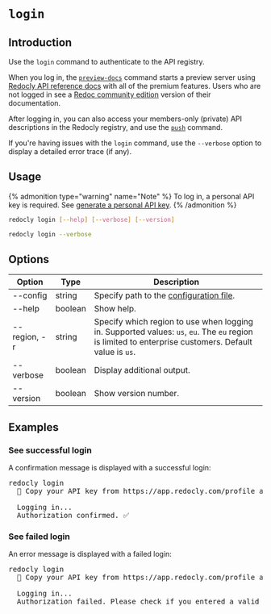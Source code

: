 # `login`

## Introduction

Use the `login` command to authenticate to the API registry.

When you log in, the [`preview-docs`](./preview-docs.md) command starts a preview server using [Redocly API reference docs](https://redocly.com/reference/) with all of the premium features. Users who are not logged in see a [Redoc community edition](https://redocly.com/redoc/) version of their documentation.

After logging in, you can also access your members-only (private) API descriptions in the Redocly registry, and use the [`push`](./push.md) command.

If you're having issues with the `login` command, use the `--verbose` option to display a detailed error trace (if any).

## Usage

{% admonition type="warning" name="Note" %}
To log in, a personal API key is required. See [generate a personal API key](https://redocly.com/docs/settings/personal-api-keys/).
{% /admonition %}

```bash
redocly login [--help] [--verbose] [--version]

redocly login --verbose
```

## Options

| Option       | Type    | Description                                                                                                                                           |
| ------------ | ------- | ----------------------------------------------------------------------------------------------------------------------------------------------------- |
| --config     | string  | Specify path to the [configuration file](../configuration/index.md).                                                                                  |
| --help       | boolean | Show help.                                                                                                                                            |
| --region, -r | string  | Specify which region to use when logging in. Supported values: `us`, `eu`. The `eu` region is limited to enterprise customers. Default value is `us`. |
| --verbose    | boolean | Display additional output.                                                                                                                            |
| --version    | boolean | Show version number.                                                                                                                                  |

## Examples

### See successful login

A confirmation message is displayed with a successful login:

<pre>
redocly login
  🔑 Copy your API key from https://app.redocly.com/profile and paste it below:

  Logging in...
  Authorization confirmed. ✅
</pre>

### See failed login

An error message is displayed with a failed login:

<pre>
redocly login
  🔑 Copy your API key from https://app.redocly.com/profile and paste it below:

  Logging in...
  Authorization failed. Please check if you entered a valid API key.
</pre>
